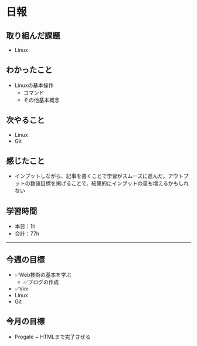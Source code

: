 # 日報

## 取り組んだ課題  

- Linux

## わかったこと

- Linuxの基本操作
  - コマンド
  - その他基本概念

## 次やること

- Linux
- Git

## 感じたこと

- インプットしながら、記事を書くことで学習がスムーズに進んだ。アウトプットの数値目標を掲げることで、結果的にインプットの量も増えるかもしれない

## 学習時間

- 本日：1h
- 合計：77h

---

## 今週の目標

- ✅Web技術の基本を学ぶ
  - ✅ブログの作成
- ✅Vim
- Linux
- Git

## 今月の目標

- Progate ~ HTMLまで完了させる

